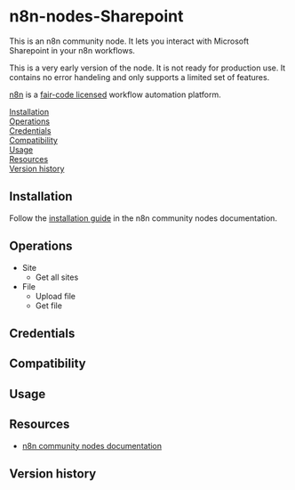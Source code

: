# n8n-nodes-Sharepoint

This is an n8n community node. It lets you interact with Microsoft Sharepoint in your n8n workflows.

This is a very early version of the node. It is not ready for production use. It contains no error handeling and only supports a limited set of features.

[n8n](https://n8n.io/) is a [fair-code licensed](https://docs.n8n.io/reference/license/) workflow automation platform.

[Installation](#installation)  
[Operations](#operations)  
[Credentials](#credentials)  <!-- delete if no auth needed -->  
[Compatibility](#compatibility)  
[Usage](#usage)  <!-- delete if not using this section -->  
[Resources](#resources)  
[Version history](#version-history)  <!-- delete if not using this section -->  

## Installation

Follow the [installation guide](https://docs.n8n.io/integrations/community-nodes/installation/) in the n8n community nodes documentation.

## Operations

* Site
  * Get all sites
* File
  * Upload file
  * Get file
  
## Credentials

## Compatibility

## Usage

## Resources

* [n8n community nodes documentation](https://docs.n8n.io/integrations/community-nodes/)

## Version history


